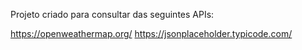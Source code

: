 Projeto criado para consultar das seguintes APIs:

https://openweathermap.org/
https://jsonplaceholder.typicode.com/
